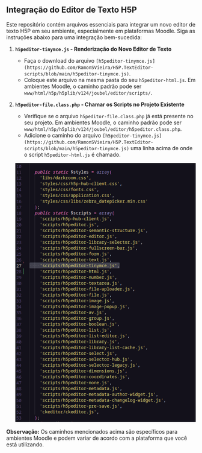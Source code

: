 ## Integração do Editor de Texto H5P

Este repositório contém arquivos essenciais para integrar um novo editor de texto H5P em seu ambiente, especialmente em plataformas Moodle. Siga as instruções abaixo para uma integração bem-sucedida:

1. **`h5peditor-tinymce.js` - Renderização do Novo Editor de Texto**
   - Faça o download do arquivo `[h5peditor-tinymce.js](https://github.com/RamonSVieira/H5P.TextEditor-scripts/blob/main/h5peditor-tinymce.js)`.
   - Coloque este arquivo na mesma pasta do seu `h5peditor-html.js`. Em ambientes Moodle, o caminho padrão pode ser `www/html/h5p/h5plib/v124/joubel/editor/scripts/`.
2. **`h5peditor-file.class.php` - Chamar os Scripts no Projeto Existente**

   - Verifique se o arquivo `h5peditor-file.class.php` já está presente no seu projeto. Em ambientes Moodle, o caminho padrão pode ser `www/html/h5p/h5plib/v124/joubel/editor/h5peditor.class.php`.
   - Adicione o caminho do arquivo `[h5peditor-tinymce.js](https://github.com/RamonSVieira/H5P.TextEditor-scripts/blob/main/h5peditor-tinymce.js)` uma linha acima de onde o script `h5peditor-html.js` é chamado.

   ![Untitled](Readme/Untitled.png)

**Observação:** Os caminhos mencionados acima são específicos para ambientes Moodle e podem variar de acordo com a plataforma que você está utilizando.
